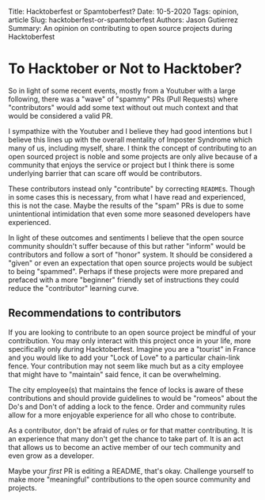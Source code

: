 Title: Hacktoberfest or Spamtoberfest?
Date: 10-5-2020
Tags: opinion, article
Slug: hacktoberfest-or-spamtoberfest
Authors: Jason Gutierrez
Summary: An opinion on contributing to open source projects during Hacktoberfest

# To Hacktober or Not to Hacktober?

So in light of some recent events, mostly from a Youtuber with a large following,
there was a "wave" of "spammy" PRs (Pull Requests) where "contributors" would
add some text without out much context and that would be considered a valid PR.

I sympathize with the Youtuber and I believe they had good intentions but I believe
this lines up with the overall mentality of Imposter Syndrome which many of us, including
myself, share. I think the concept of contributing to an open sourced project is
noble and some projects are only alive because of a community that enjoys the service
or project but I think there is some underlying barrier that can scare off would be
contributors.

These contributors instead only "contribute" by correcting `README`s. Though in
some cases this is necessary, from what I have read and experienced, this is not the case.
Maybe the results of the "spam" PRs is due to some unintentional intimidation that
even some more seasoned developers have experienced.

In light of these outcomes and sentiments I believe that the open source community
shouldn't suffer because of this but rather "inform" would be contributors and follow
a sort of "honor" system. It should be considered a "given" or even an expectation that
open source projects would be subject to being "spammed". Perhaps if these projects were more
prepared and prefaced with a more "beginner" friendly set of instructions they could
reduce the "contributor" learning curve.

## Recommendations to contributors

If you are looking to contribute to an open source project be mindful of your contribution.
You may only interact with this project once in your life, more specifically only during Hacktoberfest.
Imagine you are a "tourist" in France and you would like to add your "Lock of Love" to a
particular chain-link fence. Your contribution may not seem like much but as a city employee
that might have to "maintain" said fence, it can be overwhelming. 

The city employee(s) that maintains the fence of locks is aware of these contributions 
and should provide guidelines to would be "romeos" about the Do's and Don't of adding a lock to the fence.
Order and community rules allow for a more enjoyable experience for all who chose to contribute.

As a contributor, don't be afraid of rules or for that matter contributing. It is an experience that
many don't get the chance to take part of. It is an act that allows us to become an active member
of our tech community and even grow as a developer. 

Maybe your _first_ PR is editing a README, that's okay. Challenge yourself to make more "meaningful"
contributions to the open source community and projects.





  
